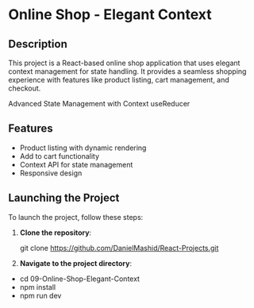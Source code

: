 # Online Shop - Elegant Context

## Description

This project is a React-based online shop application that uses elegant context management for state handling.
It provides a seamless shopping experience with features like product listing, cart management, and checkout.

Advanced State Management with Context useReducer

## Features

- Product listing with dynamic rendering
- Add to cart functionality
- Context API for state management
- Responsive design

## Launching the Project

To launch the project, follow these steps:

1. **Clone the repository**:

   git clone <https://github.com/DanielMashid/React-Projects.git>

2. **Navigate to the project directory**:

- cd 09-Online-Shop-Elegant-Context
- npm install
- npm run dev
